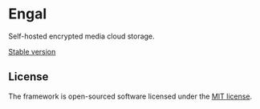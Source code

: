 # Engal
Self-hosted encrypted media cloud storage.

[Stable version](https://github.com/lordbecvold/engal/tree/main)

## License
The framework is open-sourced software licensed under the [MIT license](https://opensource.org/licenses/MIT).
